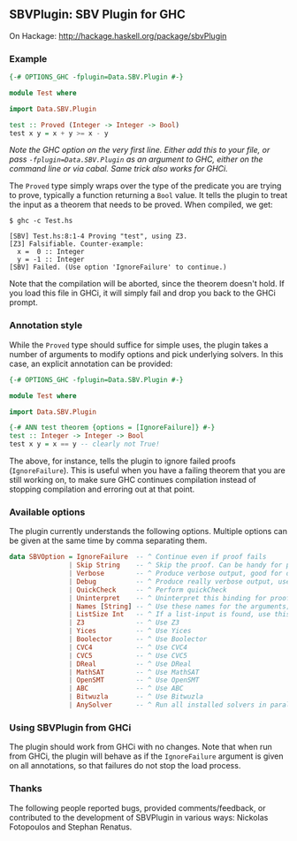 ## SBVPlugin: SBV Plugin for GHC

On Hackage: http://hackage.haskell.org/package/sbvPlugin

### Example

```haskell
{-# OPTIONS_GHC -fplugin=Data.SBV.Plugin #-}

module Test where

import Data.SBV.Plugin

test :: Proved (Integer -> Integer -> Bool)
test x y = x + y >= x - y
```

*Note the GHC option on the very first line. Either add this to your file, or pass `-fplugin=Data.SBV.Plugin` as an
argument to GHC, either on the command line or via cabal. Same trick also works for GHCi.*

The `Proved` type simply wraps over the type of the predicate you are trying to prove, typically a function
returning a `Bool` value. It tells the plugin to treat the input as a theorem that needs to be proved.
When compiled, we get:

```
$ ghc -c Test.hs

[SBV] Test.hs:8:1-4 Proving "test", using Z3.
[Z3] Falsifiable. Counter-example:
  x =  0 :: Integer
  y = -1 :: Integer
[SBV] Failed. (Use option 'IgnoreFailure' to continue.)
```

Note that the compilation will be aborted, since the theorem doesn't hold. If you load this file in GHCi, it will simply
fail and drop you back to the GHCi prompt.

### Annotation style
While the `Proved` type should suffice for simple uses, the plugin takes a number of arguments to modify
options and pick underlying solvers. In this case, an explicit annotation can be provided:

```haskell
{-# OPTIONS_GHC -fplugin=Data.SBV.Plugin #-}

module Test where

import Data.SBV.Plugin

{-# ANN test theorem {options = [IgnoreFailure]} #-}
test :: Integer -> Integer -> Bool
test x y = x == y -- clearly not True!
```

The above, for instance, tells the plugin to ignore failed proofs (`IgnoreFailure`). This is useful when you
have a failing theorem that you are still working on, to make sure GHC continues compilation instead of stopping
compilation and erroring out at that point.

### Available options

The plugin currently understands the following options. Multiple options can be given at the same time 
by comma separating them.

```haskell
data SBVOption = IgnoreFailure  -- ^ Continue even if proof fails
               | Skip String    -- ^ Skip the proof. Can be handy for properties that we currently do not want to focus on.
               | Verbose        -- ^ Produce verbose output, good for debugging
               | Debug          -- ^ Produce really verbose output, use only when things go really wrong!
               | QuickCheck     -- ^ Perform quickCheck
               | Uninterpret    -- ^ Uninterpret this binding for proof purposes
               | Names [String] -- ^ Use these names for the arguments; need not be exhaustive
               | ListSize Int   -- ^ If a list-input is found, use this length. If not specified, we will complain!
               | Z3             -- ^ Use Z3
               | Yices          -- ^ Use Yices
               | Boolector      -- ^ Use Boolector
               | CVC4           -- ^ Use CVC4
               | CVC5           -- ^ Use CVC5
               | DReal          -- ^ Use DReal
               | MathSAT        -- ^ Use MathSAT
               | OpenSMT        -- ^ Use OpenSMT
               | ABC            -- ^ Use ABC
               | Bitwuzla       -- ^ Use Bitwuzla
               | AnySolver      -- ^ Run all installed solvers in parallel, and report the result from the first to finish
```

### Using SBVPlugin from GHCi
The plugin should work from GHCi with no changes.  Note that when run from GHCi, the plugin will
behave as if the `IgnoreFailure` argument is given on all annotations, so that failures do not stop
the load process.

### Thanks
The following people reported bugs, provided comments/feedback, or contributed to the development of SBVPlugin in
various ways: Nickolas Fotopoulos and Stephan Renatus.
